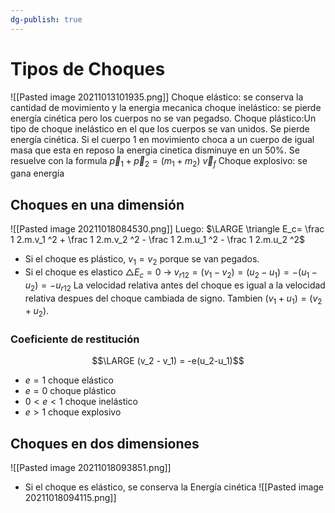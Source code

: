 ```yaml
---
dg-publish: true
---
```

# Tipos de Choques
![[Pasted image 20211013101935.png]]
Choque elástico: se conserva la cantidad de movimiento y la energia mecanica
choque inelástico: se pierde energía cinética pero los cuerpos no se van pegadso.
Choque plástico:Un tipo de choque inelástico en el que los cuerpos se van unidos. Se pierde energía cinética. Si el cuerpo 1 en movimiento choca a un cuerpo de igual masa que esta en reposo la energia cinetica disminuye en un 50%. Se resuelve con la formula $\vec p_1 + \vec p_2 = (m_1 +m_2) \ \vec v_f$
Choque explosivo: se gana energía

## Choques en una dimensión
![[Pasted image 20211018084530.png]]
Luego: $\LARGE \triangle E_c= \frac 1 2.m.v_1 ^2 + \frac 1 2.m.v_2 ^2 - \frac 1 2.m.u_1 ^2 - \frac 1 2.m.u_2 ^2$
- Si el choque es plástico, $v_1 = v_2$ porque se van pegados.
- Si el choque es elastico $\triangle E_c = 0$ -> $v_{r12} = (v_1 -v_2) = (u_2 - u_1)= -(u_1 - u_2) = -u_{r12}$  La velocidad relativa antes del choque es igual a la velocidad relativa despues del choque cambiada de signo. Tambien $(v_1 +u_1) = (v_2 + u_2)$.

### Coeficiente de restitución
$$\LARGE (v_2 - v_1) = -e(u_2-u_1)$$
- $e = 1$ choque elástico
- $e = 0$ choque plástico
- $0<e<1$ choque inelástico
- $e>1$ choque explosivo

## Choques en dos dimensiones
![[Pasted image 20211018093851.png]]
- Si el choque es elástico, se conserva la Energía cinética
![[Pasted image 20211018094115.png]]